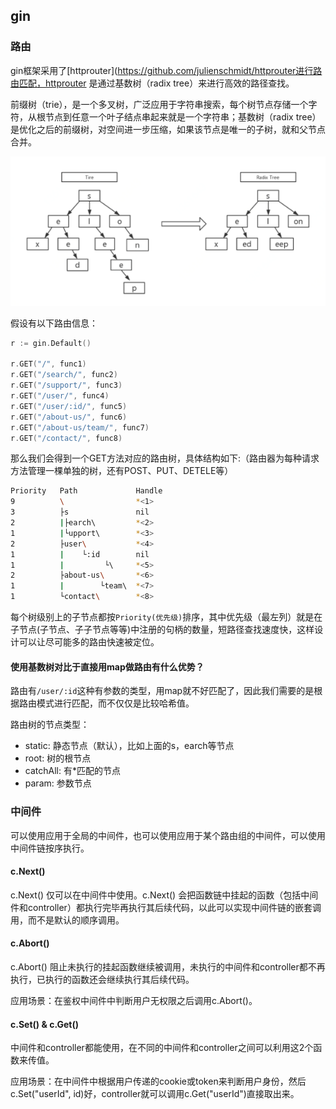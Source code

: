 ## gin

### 路由

gin框架采用了[httprouter](https://github.com/julienschmidt/httprouter进行路由匹配，httprouter 是通过基数树（radix tree）来进行高效的路径查找。

前缀树（trie），是一个多叉树，广泛应用于字符串搜索，每个树节点存储一个字符，从根节点到任意一个叶子结点串起来就是一个字符串；基数树（radix tree）是优化之后的前缀树，对空间进一步压缩，如果该节点是唯一的子树，就和父节点合并。

![前缀树 to 基数树](../../src/golang/library/radix_tree.png)

假设有以下路由信息：

```go
r := gin.Default()

r.GET("/", func1)
r.GET("/search/", func2)
r.GET("/support/", func3)
r.GET("/user/", func4)
r.GET("/user/:id/", func5)
r.GET("/about-us/", func6)
r.GET("/about-us/team/", func7)
r.GET("/contact/", func8)
```
那么我们会得到一个GET方法对应的路由树，具体结构如下:（路由器为每种请求方法管理一棵单独的树，还有POST、PUT、DETELE等）
```bash
Priority   Path             Handle
9          \                *<1>
3          ├s               nil
2          |├earch\         *<2>
1          |└upport\        *<3>
2          ├user\           *<4>
1          |    └:id        nil
1          |         └\     *<5>
2          ├about-us\       *<6>
1          |        └team\  *<7>
1          └contact\        *<8>
```

每个树级别上的子节点都按`Priority(优先级)`排序，其中优先级（最左列）就是在子节点(子节点、子子节点等等)中注册的句柄的数量，短路径查找速度快，这样设计可以让尽可能多的路由快速被定位。

#### 使用基数树对比于直接用map做路由有什么优势？

路由有`/user/:id`这种有参数的类型，用map就不好匹配了，因此我们需要的是根据路由模式进行匹配，而不仅仅是比较哈希值。

路由树的节点类型：

* static: 静态节点（默认），比如上面的s，earch等节点
* root: 树的根节点
* catchAll: 有*匹配的节点
* param: 参数节点

### 中间件

可以使用应用于全局的中间件，也可以使用应用于某个路由组的中间件，可以使用中间件链按序执行。

#### c.Next()

c.Next() 仅可以在中间件中使用。c.Next() 会把函数链中挂起的函数（包括中间件和controller）都执行完毕再执行其后续代码，以此可以实现中间件链的嵌套调用，而不是默认的顺序调用。

#### c.Abort()

c.Abort() 阻止未执行的挂起函数继续被调用，未执行的中间件和controller都不再执行，已执行的函数还会继续执行其后续代码。

应用场景：在鉴权中间件中判断用户无权限之后调用c.Abort()。

#### c.Set() & c.Get()

中间件和controller都能使用，在不同的中间件和controller之间可以利用这2个函数来传值。

应用场景：在中间件中根据用户传递的cookie或token来判断用户身份，然后c.Set("userId", id)好，controller就可以调用c.Get("userId")直接取出来。